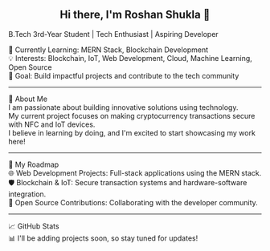 <h2 align = "center">Hi there, I'm Roshan Shukla 👋 </h2>
<p><block>B.Tech 3rd-Year Student | Tech Enthusiast | Aspiring Developer</block>

🌱 Currently Learning: MERN Stack, Blockchain Development<br>
💡 Interests: Blockchain, IoT, Web Development, Cloud, Machine Learning, Open Source<br>
🎯 Goal: Build impactful projects and contribute to the tech community<br>
</p>
<hr>

🚀 About Me<br>
I am passionate about building innovative solutions using technology.<br>
My current project focuses on making cryptocurrency transactions secure with NFC and IoT devices.<br>
I believe in learning by doing, and I'm excited to start showcasing my work here!<br>

<hr>

🔨 My Roadmap<br>
🌐 Web Development Projects: Full-stack applications using the MERN stack.<br>
🛡️ Blockchain & IoT: Secure transaction systems and hardware-software integration.<br>
🤝 Open Source Contributions: Collaborating with the developer community.<br>
<hr>
📈 GitHub Stats<br>
📊 I'll be adding projects soon, so stay tuned for updates!






<!--[![Anurag's GitHub stats](https://github-readme-stats.vercel.app/api?username=Flashyrs&theme=dark)](https://github.com/anuraghazra/github-readme-stats)
![Alt text](https://spotify-recently-played-readme.vercel.app/api?user=31y2lypuqiuqhvtzx6dzoih72ztu&count=2)

